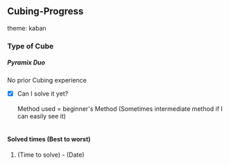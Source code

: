 ## Cubing-Progress
theme: kaban

### Type of Cube
##### Pyramix Duo
No prior Cubing experience<br>

- [x] Can I solve it yet?<br><br>
Method used = beginner's Method (Sometimes intermediate method if I can easily see it)<br><br>

#### Solved times (Best to worst)
1. (Time to solve) - (Date)
